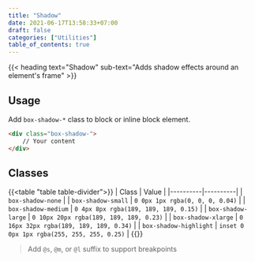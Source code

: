 ```yaml
---
title: "Shadow"
date: 2021-06-17T13:58:33+07:00
draft: false
categories: ["Utilities"]
table_of_contents: true
---
```


{{< heading text="Shadow" sub-text="Adds shadow effects around an element's frame" >}}

## Usage

Add `box-shadow-*` class to block or inline block element.

``` html
<div class="box-shadow-">
    // Your content
</div>
```

## Classes

{{<table "table table-divider">}}
| Class | Value |
|----------|----------|
| `box-shadow-none` |
| `box-shadow-small` | `0 0px 1px rgba(0, 0, 0, 0.04)` |
| `box-shadow-medium` | `0 4px 8px rgba(189, 189, 189, 0.15)` |
| `box-shadow-large` | `0 10px 20px rgba(189, 189, 189, 0.23)` |
| `box-shadow-xlarge` | `0 16px 32px rgba(189, 189, 189, 0.34)` |
| `box-shadow-highlight` | `inset 0 0px 1px rgba(255, 255, 255, 0.25)` |
{{</table>}}

> Add `@s`, `@m`, or `@l` suffix to support breakpoints